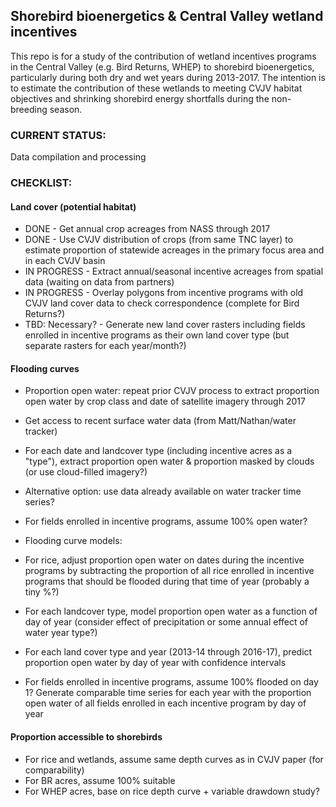 Shorebird bioenergetics & Central Valley wetland incentives
-----------------------------------------------------------

This repo is for a study of the contribution of wetland incentives programs in the Central Valley (e.g. Bird Returns, WHEP) to shorebird bioenergetics, particularly during both dry and wet years during 2013-2017. The intention is to estimate the contribution of these wetlands to meeting CVJV habitat objectives and shrinking shorebird energy shortfalls during the non-breeding season.

### CURRENT STATUS:

Data compilation and processing

### CHECKLIST:

#### Land cover (potential habitat)

-   DONE - Get annual crop acreages from NASS through 2017
-   DONE - Use CVJV distribution of crops (from same TNC layer) to estimate proportion of statewide acreages in the primary focus area and in each CVJV basin
-   IN PROGRESS - Extract annual/seasonal incentive acreages from spatial data (waiting on data from partners)
-   IN PROGRESS - Overlay polygons from incentive programs with old CVJV land cover data to check correspondence (complete for Bird Returns?)
-   TBD: Necessary? - Generate new land cover rasters including fields enrolled in incentive programs as their own land cover type (but separate rasters for each year/month?)

#### Flooding curves

-   Proportion open water: repeat prior CVJV process to extract proportion open water by crop class and date of satellite imagery through 2017
-   Get access to recent surface water data (from Matt/Nathan/water tracker)
-   For each date and landcover type (including incentive acres as a "type"), extract proportion open water & proportion masked by clouds (or use cloud-filled imagery?)
-   Alternative option: use data already available on water tracker time series?
-   For fields enrolled in incentive programs, assume 100% open water?

-   Flooding curve models:
-   For rice, adjust proportion open water on dates during the incentive programs by subtracting the proportion of all rice enrolled in incentive programs that should be flooded during that time of year (probably a tiny %?)
-   For each landcover type, model proportion open water as a function of day of year (consider effect of precipitation or some annual effect of water year type?)
-   For each land cover type and year (2013-14 through 2016-17), predict proportion open water by day of year with confidence intervals
-   For fields enrolled in incentive programs, assume 100% flooded on day 1? Generate comparable time series for each year with the proportion open water of all fields enrolled in each incentive program by day of year

#### Proportion accessible to shorebirds

-   For rice and wetlands, assume same depth curves as in CVJV paper (for comparability)
-   For BR acres, assume 100% suitable
-   For WHEP acres, base on rice depth curve + variable drawdown study?

